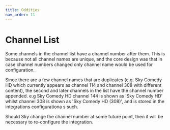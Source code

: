 ```yaml
---
title: Oddities
nav_order: 11
---
```


# Channel List

Some channels in the channel list have a channel number after them. This is because not all channel names are unique, and the core design was that in case channel numbers changed only channel name would be used for configuration.

Since there are a few channel names that are duplicates (e.g. Sky Comedy HD which currently appears as channel 114 and channel 308 with different content), the second and later channels in the list have the channel number appended. e.g Sky Comedy HD channel 144 is shown as 'Sky Comedy HD' whilst channel 308 is shown as 'Sky Comedy HD (308)', and is stored in the integrations configurationa s such.

Should Sky change the channel number at some future point, then it will be necessary to re-configure the integration.
